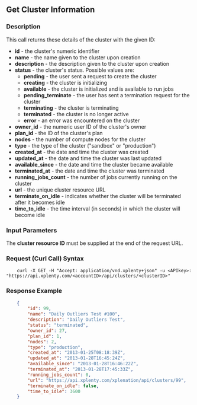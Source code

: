 ## Get Cluster Information

### Description
This call returns these details of the cluster with the given ID:

* **id** - the cluster's numeric identifier
* **name** - the name given to the cluster upon creation
* **description** - the description given to the cluster upon creation
* **status** - the cluster's status. Possible values are:
    * **pending** - the user sent a request to create the cluster
    * **creating** - the cluster is initializing
    * **available** - the cluster is initialized and is available to run jobs
    * **pending_terminate** - the user has sent a termination request for the cluster
    * **terminating** - the cluster is terminating
    * **terminated** - the cluster is no longer active
    * **error** - an error was encountered on the cluster
* **owner_id** - the numeric user ID of the cluster's owner
* **plan_id** - the ID of the cluster's plan
* **nodes** - the number of compute nodes for the cluster
* **type** - the type of the cluster ("sandbox" or "production")
* **created_at** - the date and time the cluster was created
* **updated_at** - the date and time the cluster was last updated
* **available_since** - the date and time the cluster became available
* **terminated_at** - the date and time the cluster was terminated
* **running_jobs_count** - the number of jobs currently running on the cluster
* **url** - the unique cluster resource URL
* **terminate_on_idle** - indicates whether the cluster will be terminated after it becomes idle
* **time_to_idle** - the time interval (in seconds) in which the cluster will become idle


### Input Parameters

The **cluster resource ID** must be supplied at the end of the request URL.

### Request (Curl Call) Syntax
```shell
    curl -X GET -H "Accept: application/vnd.xplenty+json" -u <APIkey>: "https://api.xplenty.com/<accountID>/api/clusters/<clusterID>"
```

### Response Example
```json
    {
        "id": 99,
        "name": "Daily Outliers Test #100",
        "description": "Daily Outliers Test",
        "status": "terminated",
        "owner_id": 27,
        "plan_id": 1,
        "nodes": 2,
        "type": "production",
        "created_at": "2013-01-25T08:18:39Z",
        "updated_at": "2013-01-28T16:45:24Z",
        "available_since": "2013-01-28T16:46:22Z",
        "terminated_at": "2013-01-28T17:45:33Z",
        "running_jobs_count": 0,
        "url": "https://api.xplenty.com/xplenation/api/clusters/99",
        "terminate_on_idle": false,
        "time_to_idle": 3600
    }
```
